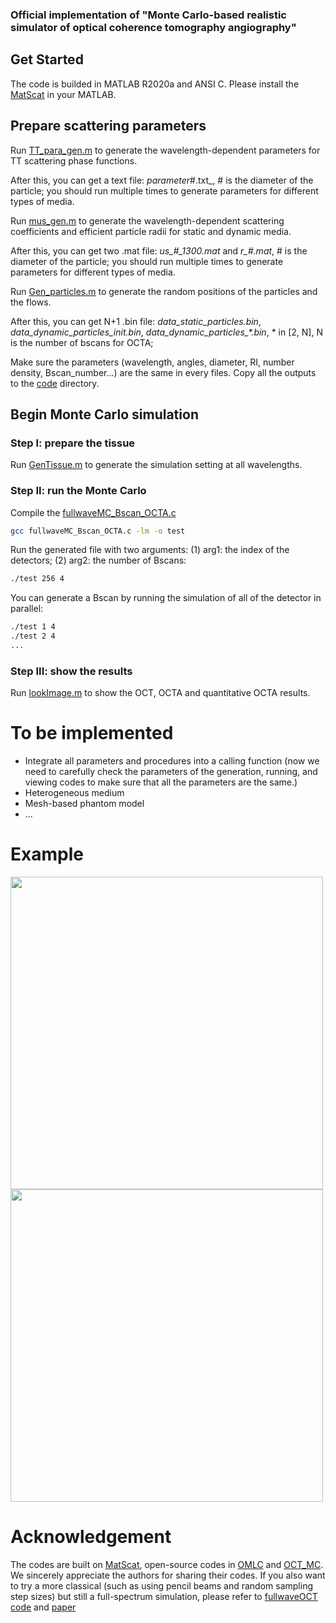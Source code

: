 ### Official implementation of "Monte Carlo-based realistic simulator of optical coherence tomography angiography"

## Get Started
The code is builded in MATLAB R2020a and ANSI C. Please install the [MatScat](https://ww2.mathworks.cn/matlabcentral/fileexchange/36831-matscat) in your MATLAB.

## Prepare scattering parameters
Run [TT_para_gen.m](https://github.com/Jianing-Mao/OCTA_MC/blob/master/Para_gen/TT_para_gen.m) to generate the wavelength-dependent parameters for TT scattering phase functions.

After this, you can get a text file: _parameter_#.txt_, # is the diameter of the particle; you should run multiple times to generate parameters for different types of media.

Run [mus_gen.m](https://github.com/Jianing-Mao/OCTA_MC/blob/master/Para_gen/mus_gen.m) to generate the wavelength-dependent scattering coefficients and efficient particle radii for static and dynamic media.

After this, you can get two .mat file: _us\_#\_1300.mat_ and _r\_#.mat_, # is the diameter of the particle; you should run multiple times to generate parameters for different types of media.

Run [Gen_particles.m](https://github.com/Jianing-Mao/OCTA_MC/blob/master/Para_gen/Gen_particles.m) to generate the random positions of the particles and the flows.

After this, you can get N+1 .bin file: _data_static_particles.bin_, _data_dynamic_particles_init.bin_, _data_dynamic_particles\_*.bin_, * in [2, N], N is the number of bscans for OCTA;

Make sure the parameters (wavelength, angles, diameter, RI, number density, Bscan_number...) are the same in every files. Copy all the outputs to the [code](https://github.com/Jianing-Mao/OCTA_MC/tree/master/Code) directory.
## Begin Monte Carlo simulation
### Step I: prepare the tissue

Run [GenTissue.m](https://github.com/Jianing-Mao/OCTA_MC/blob/master/Code/GenTissue.m) to generate the simulation setting at all wavelengths.

### Step II: run the Monte Carlo

Compile the [fullwaveMC_Bscan_OCTA.c](https://github.com/Jianing-Mao/OCTA_MC/blob/master/Code/fullwaveMC_Bscan_OCTA.c)
```sh
gcc fullwaveMC_Bscan_OCTA.c -lm -o test
```

Run the generated file with two arguments: (1) arg1: the index of the detectors; (2) arg2: the number of Bscans:
```sh
./test 256 4
```
You can generate a Bscan by running the simulation of all of the detector in parallel:
```sh
./test 1 4
./test 2 4
...
```
### Step III: show the results

Run [lookImage.m](https://github.com/Jianing-Mao/OCTA_MC/blob/master/Code/lookImage.m) to show the OCT, OCTA and quantitative OCTA results.

# To be implemented
* Integrate all parameters and procedures into a calling function (now we need to carefully check the parameters of the generation, running, and viewing codes to make sure that all the parameters are the same.)
* Heterogeneous medium
* Mesh-based phantom model
* ...

# Example
<img src="https://github.com/Jianing-Mao/OCTA_MC/blob/master/example/Bscan.png" width="500px">
<img src="https://github.com/Jianing-Mao/OCTA_MC/blob/master/example/qocta.png" width="500px">

# Acknowledgement
The codes are built on [MatScat](https://ww2.mathworks.cn/matlabcentral/fileexchange/36831-matscat), open-source codes in [OMLC](https://omlc.org/software/mc/) and [OCT_MC](https://github.com/RMTariant/OCT_MC). We sincerely appreciate the authors for sharing their codes. If you also want to try a more classical (such as using pencil beams and random sampling step sizes) but still a full-spectrum simulation, please refer to [fullwaveOCT code](https://github.com/Jianing-Mao/fullwaveOCT) and [paper](https://opg.optica.org/boe/fulltext.cfm?uri=boe-14-9-4644&id=536404)
